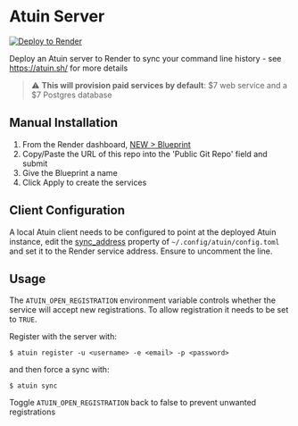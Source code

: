 # Atuin Server

[![Deploy to Render](https://render.com/images/deploy-to-render-button.svg)](https://render.com/deploy?repo=https://github.com/johnbeynon/render-atuin)

Deploy an Atuin server to Render to sync your command line history - see https://atuin.sh/ for more details

> :warning: **This will provision paid services by default**: $7 web service and a $7 Postgres database

## Manual Installation

1. From the Render dashboard, [NEW > Blueprint](https://dashboard.render.com/select-repo?type=blueprint)
2. Copy/Paste the URL of this repo into the 'Public Git Repo' field and submit
3. Give the Blueprint a name
4. Click Apply to create the services

## Client Configuration

A local Atuin client needs to be configured to point at the deployed Atuin instance, edit the [sync_address](https://atuin.sh/docs/config/#sync_address) property of `~/.config/atuin/config.toml` and set it to the Render service address. Ensure to uncomment the line.

## Usage

The `ATUIN_OPEN_REGISTRATION` environment variable controls whether the service will accept new registrations. To allow registration it needs to be set to `TRUE`.

Register with the server with:

```
$ atuin register -u <username> -e <email> -p <password>
```

and then force a sync with:

```
$ atuin sync
```

Toggle `ATUIN_OPEN_REGISTRATION` back to false to prevent unwanted registrations
